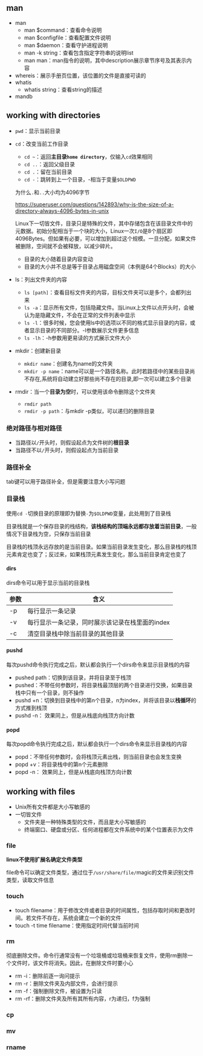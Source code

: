## man

* man
	* man $command：查看命令说明
	* man $configfile：查看配置文件说明
	* man $daemon：查看守护进程说明
	* man -k string：查看包含指定字符串的说明list
	* man man：man指令的说明，其中description展示章节序号及其表示内容
* whereis：展示手册页位置，该位置的文件是直接可读的
* whatis
	* whatis string：查看string的描述
* mandb

## working with directories

* `pwd`：显示当前目录
* `cd`：改变当前工作目录
	* `cd ~`：返回**主目录`home directory`**，仅输入`cd`效果相同
	* `cd ..`：返回父级目录
	* `cd .`：留在当前目录
	* `cd -`：跳转到上一个目录，-相当于变量`$OLDPWD`

	为什么`.`和`..`大小均为4096字节

	https://superuser.com/questions/142893/why-is-the-size-of-a-directory-always-4096-bytes-in-unix

	Linux下一切皆文件，目录只是特殊的文件，其中存储包含在该目录文件中的元数据。初始分配相当于一个块的大小，Linux一次`I/O`是8个扇区即4096Bytes。但如果有必要，可以增加到超过这个规模。一旦分配，如果文件被删除，空间就不会被释放，以减少碎片。

	* 目录的大小随着目录内容变动
	* 目录的大小并不总是等于目录占用磁盘空间（本例是64个Blocks）的大小

* ls：列出文件夹的内容
	* `ls [path]`：查看目标文件夹的内容，目标文件夹可以是多个，会都列出来
	* `ls -a`：显示所有文件，包括隐藏文件。当Linux上文件以点开头时，会被认为是隐藏文件，不会在正常的文件列表中显示
	* `ls -l`：很多时候，您会使用ls中的选项以不同的格式显示目录的内容，或者显示目录的不同部分。-l参数展示文件更多信息
	* `ls -lh`：-h参数用更易读的方式展示文件大小
* mkdir：创建新目录
	* `mkdir name`：创建名为name的文件夹
	* `mkdir -p name`：name可以是一个路径名称。此时若路径中的某些目录尚不存在,系统将自动建立好那些尚不存在的目录,即一次可以建立多个目录
* rmdir：当一个**目录为空**时，可以使用该命令删除这个文件夹
	* `rmdir path`
	* `rmdir -p path`：与mkdir -p类似，可以递归的删除目录

### 绝对路径与相对路径

* 当路径以`/`开头时，则假设起点为文件树的**根目录**
* 当路径不以`/`开头时，则假设起点为当前目录

### 路径补全

tab键可以用于路径补全，但是需要注意大小写问题

### 目录栈

使用`cd -`切换目录的原理即为替换`-`为`$OLDPWD`变量，此处用到了目录栈

目录栈就是一个保存目录的栈结构，**该栈结构的顶端永远都存放着当前目录**，一般情况下目录栈为空，只保存当前目录

目录栈的栈顶永远存放的是当前目录。如果当前目录发生变化，那么目录栈的栈顶元素肯定也变了；反过来，如果栈顶元素发生变化，那么当前目录肯定也变了

#### dirs

dirs命令可以用于显示当前的目录栈

| 参数 | 含义 |
|-----|-----|
|-p|每行显示一条记录| 
|-v|每行显示一条记录，同时展示该记录在栈里面的index| 
|-c|清空目录栈中除当前目录的其他目录|

#### pushd

每次pushd命令执行完成之后，默认都会执行一个dirs命令来显示目录栈的内容

* pushed path：切换到该目录，并将目录至于栈顶
* pushed：不带任何参数时，将目录栈最顶层的两个目录进行交换，如果目录栈中只有一个目录，则不操作
* pushd +n：切换到目录栈中的第n个目录，n为index，并将该目录以**栈循环**的方式推到栈顶
* pushd -n： 效果同上，但是从栈底向栈顶方向计数

#### popd

每次popd命令执行完成之后，默认都会执行一个dirs命令来显示目录栈的内容

* popd：不带任何参数时，会将栈顶元素出栈，则当前目录也会发生变换
* popd +v：将目录栈中的第n个元素删除
* popd -n： 效果同上，但是从栈底向栈顶方向计数

## working with files

* Unix所有文件都是大小写敏感的
* 一切皆文件
	* 文件夹是一种特殊类型的文件，而且是大小写敏感的
	* 终端窗口、硬盘或分区、任何进程都在文件系统中的某个位置表示为文件

### file

**linux不使用扩展名确定文件类型**

file命令可以确定文件类型，通过位于`/usr/share/file/`magic的文件来识别文件类型，读取文件信息

### touch

* touch filename：用于修改文件或者目录的时间属性，包括存取时间和更改时间。若文件不存在，系统会建立一个新的文件
* touch -t time filename：使用指定时间代替当前时间

### rm

彻底删除文件。命令行通常没有一个垃圾桶或垃圾桶来恢复文件，使用rm删除一个文件时，该文件将消失。因此，在删除文件时要小心

* rm -i：删除前逐一询问提示
* rm -r：删除文件夹及内部文件，会进行提示
* rm -f：强制删除文件，被设置为只读
* rm -rf：删除文件夹及所有其所有内容，r为递归，f为强制

### cp

### mv

### rname